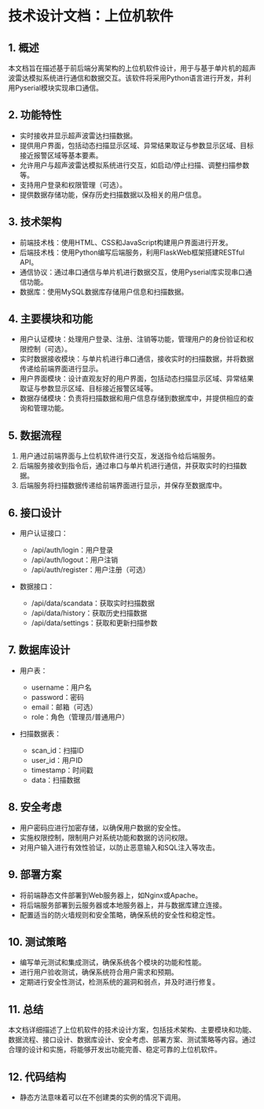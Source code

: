 # 技术设计文档：上位机软件

## 1. 概述

本文档旨在描述基于前后端分离架构的上位机软件设计，用于与基于单片机的超声波雷达模拟系统进行通信和数据交互。该软件将采用Python语言进行开发，并利用Pyserial模块实现串口通信。

## 2. 功能特性

- 实时接收并显示超声波雷达扫描数据。
- 提供用户界面，包括动态扫描显示区域、异常结果取证与参数显示区域、目标接近报警区域等基本要素。
- 允许用户与超声波雷达模拟系统进行交互，如启动/停止扫描、调整扫描参数等。
- 支持用户登录和权限管理（可选）。
- 提供数据存储功能，保存历史扫描数据以及相关的用户信息。

## 3. 技术架构

- 前端技术栈：使用HTML、CSS和JavaScript构建用户界面进行开发。
- 后端技术栈：使用Python编写后端服务，利用FlaskWeb框架搭建RESTful API。
- 通信协议：通过串口通信与单片机进行数据交互，使用Pyserial库实现串口通信功能。
- 数据库：使用MySQL数据库存储用户信息和扫描数据。

## 4. 主要模块和功能

- 用户认证模块：处理用户登录、注册、注销等功能，管理用户的身份验证和权限控制（可选）。
- 实时数据接收模块：与单片机进行串口通信，接收实时的扫描数据，并将数据传递给前端界面进行显示。
- 用户界面模块：设计直观友好的用户界面，包括动态扫描显示区域、异常结果取证与参数显示区域、目标接近报警区域等。
- 数据存储模块：负责将扫描数据和用户信息存储到数据库中，并提供相应的查询和管理功能。

## 5. 数据流程

1. 用户通过前端界面与上位机软件进行交互，发送指令给后端服务。
2. 后端服务接收到指令后，通过串口与单片机进行通信，并获取实时的扫描数据。
3. 后端服务将扫描数据传递给前端界面进行显示，并保存至数据库中。

## 6. 接口设计

- 用户认证接口：
    - /api/auth/login：用户登录
    - /api/auth/logout：用户注销
    - /api/auth/register：用户注册（可选）

- 数据接口：
    - /api/data/scandata：获取实时扫描数据
    - /api/data/history：获取历史扫描数据
    - /api/data/settings：获取和更新扫描参数

## 7. 数据库设计

- 用户表：
    - username：用户名
    - password：密码
    - email：邮箱（可选）
    - role：角色（管理员/普通用户）

- 扫描数据表：
    - scan_id：扫描ID
    - user_id：用户ID
    - timestamp：时间戳
    - data：扫描数据

## 8. 安全考虑

- 用户密码应进行加密存储，以确保用户数据的安全性。
- 实施权限控制，限制用户对系统功能和数据的访问权限。
- 对用户输入进行有效性验证，以防止恶意输入和SQL注入等攻击。

## 9. 部署方案

- 将前端静态文件部署到Web服务器上，如Nginx或Apache。
- 将后端服务部署到云服务器或本地服务器上，并与数据库建立连接。
- 配置适当的防火墙规则和安全策略，确保系统的安全性和稳定性。

## 10. 测试策略

- 编写单元测试和集成测试，确保系统各个模块的功能和性能。
- 进行用户验收测试，确保系统符合用户需求和预期。
- 定期进行安全性测试，检测系统的漏洞和弱点，并及时进行修复。

## 11. 总结

本文档详细描述了上位机软件的技术设计方案，包括技术架构、主要模块和功能、数据流程、接口设计、数据库设计、安全考虑、部署方案、测试策略等内容。通过合理的设计和实施，将能够开发出功能完善、稳定可靠的上位机软件。




## 12. 代码结构
- 静态方法意味着可以在不创建类的实例的情况下调用。
